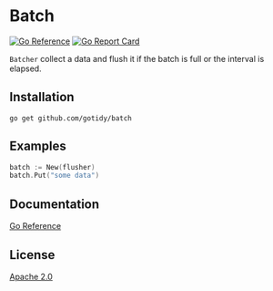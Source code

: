 # Batch

[![Go Reference](https://pkg.go.dev/badge/github.com/gotidy/batch.svg)](https://pkg.go.dev/github.com/gotidy/batch) 
[![Go Report Card](https://goreportcard.com/badge/github.com/gotidy/batch)](https://goreportcard.com/report/github.com/gotidy/batch)

`Batcher` collect a data and flush it if the batch is full or the interval is elapsed.

## Installation

`go get github.com/gotidy/batch`

## Examples

```go
batch := New(flusher)
batch.Put("some data")
```

## Documentation

[Go Reference](https://pkg.go.dev/github.com/gotidy/batch)

## License

[Apache 2.0](https://github.com/gotidy/batch/blob/master/LICENSE)
